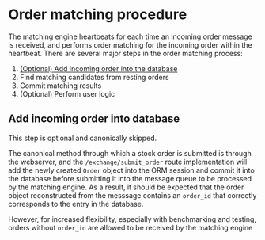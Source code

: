 # Order matching procedure 
The matching engine heartbeats for each time an incoming order message is received, and performs order matching for the incoming order within the heartbeat. There are several major steps in the order matching process:

1. [(Optional) Add incoming order into the database](#add-incoming-order-into-database)
2. Find matching candidates from resting orders
3. Commit matching results
4. (Optional) Perform user logic

## Add incoming order into database
This step is optional and canonically skipped.

The canonical method through which a stock order is submitted is through the webserver, and the `/exchange/submit_order` route implementation will add the newly created `Order` object into the ORM session and commit it into the database before submitting it into the message queue to be processed by the matching engine. As a result, it should be expected that the order object reconstructed from the messsage contains an `order_id` that correctly corresponds to the entry in the database.

However, for increased flexibility, especially with benchmarking and testing, orders without `order_id` are allowed to be received by the matching engine